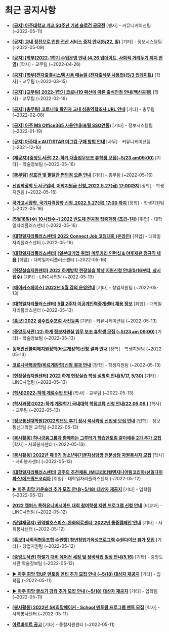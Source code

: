 # 최근 공지사항

* **[[공지] 아주대학교 개교 50주년 기념 슬로건 공모전](http://ajou.ac.kr/kr/ajou/notice.do?mode=view&amp;articleNo=197550&amp;article.offset=0&amp;articleLimit=30)**
 [행사] - 커뮤니케이션팀 (~2022-05-11)

* **[[공지] 교내 정전으로 인한 전산 서비스 중지 안내(5/22, 일)](http://ajou.ac.kr/kr/ajou/notice.do?mode=view&amp;articleNo=197459&amp;article.offset=0&amp;articleLimit=30)**
 [기타] - 정보시스템팀 (~2022-05-09)

* **[[공지] [학부]2022-1학기 수업운영 안내 (4.26 업데이트, 사회적 거리두기 폐지 반영)](http://ajou.ac.kr/kr/ajou/notice.do?mode=view&amp;articleNo=196998&amp;article.offset=0&amp;articleLimit=30)**
 [학사] - 교무팀 (~2022-04-26)

* **[[공지] [학부]전자출결시스템 사용 매뉴얼 (전자출석부 사용법)(5/3 업데이트)](http://ajou.ac.kr/kr/ajou/notice.do?mode=view&amp;articleNo=192571&amp;article.offset=0&amp;articleLimit=30)**
 [학사] - 교무팀 (~2022-03-15)

* **[[공지] [교무팀] 2022-1학기 코로나19 확산에 따른 출석인정 안내(백신공결)](http://ajou.ac.kr/kr/ajou/notice.do?mode=view&amp;articleNo=180913&amp;article.offset=0&amp;articleLimit=30)**
 [학사] - 교무팀 (~2022-02-16)

* **[[공지] [총무팀] 코로나19 확진자 교내 심층역학조사 URL 안내](http://ajou.ac.kr/kr/ajou/notice.do?mode=view&amp;articleNo=180493&amp;article.offset=0&amp;articleLimit=30)**
 [기타] - 총무팀 (~2022-02-08)

* **[[공지] 아주 MS Office365 사용안내(포털 SSO연동)](http://ajou.ac.kr/kr/ajou/notice.do?mode=view&amp;articleNo=179802&amp;article.offset=0&amp;articleLimit=30)**
 [기타] - 정보시스템팀 (~2022-01-19)

* **[[공지] 아주대 x AUTISTAR 머그컵 구매 방법 안내](http://ajou.ac.kr/kr/ajou/notice.do?mode=view&amp;articleNo=147976&amp;article.offset=0&amp;articleLimit=30)**
 [사무] - 커뮤니케이션팀 (~2021-12-16)

* **[(재공지)[중앙도서관] 22-하계 대출업무보조 휴학생 모집(~5/23 am09:00)](http://ajou.ac.kr/kr/ajou/notice.do?mode=view&amp;articleNo=197685&amp;article.offset=0&amp;articleLimit=30)**
 [기타] - 학술정보팀 (~2022-05-16)

* **[[총무팀] 성호관 및 팔달관 편의점 오픈 안내](http://ajou.ac.kr/kr/ajou/notice.do?mode=view&amp;articleNo=197684&amp;article.offset=0&amp;articleLimit=30)**
 [기타] - 총무팀 (~2022-05-16)

* **[신입학장학 도서구입비, 어학지원금 신청_2022.5.27(금) 17:00까지](http://ajou.ac.kr/kr/ajou/notice.do?mode=view&amp;articleNo=197683&amp;article.offset=0&amp;articleLimit=30)**
 [장학] - 학생지원팀 (~2022-05-16)

* **[국가고시장학, 국가자격장학 신청_2022.5.27(금) 17:00 까지](http://ajou.ac.kr/kr/ajou/notice.do?mode=view&amp;articleNo=197680&amp;article.offset=0&amp;articleLimit=30)**
 [장학] - 학생지원팀 (~2022-05-16)

* **[[5월18일(수) 10시접수~] 2022 반도체 전공정 집중과정 (초급-1차)](http://ajou.ac.kr/kr/ajou/notice.do?mode=view&amp;articleNo=197678&amp;article.offset=0&amp;articleLimit=30)**
 [취업] - 대학일자리플러스센터 (~2022-05-16)

* **[[대학일자리플러스센터] 2022 Connect Job 코딩대회 (온라인)](http://ajou.ac.kr/kr/ajou/notice.do?mode=view&amp;articleNo=197677&amp;article.offset=0&amp;articleLimit=30)**
 [취업] - 대학일자리플러스센터 (~2022-05-16)

* **[[대학일자리플러스센터] [일본대기업 취업] 메루카리 인턴십 &amp; 야후재팬 정규직 채용](http://ajou.ac.kr/kr/ajou/notice.do?mode=view&amp;articleNo=197676&amp;article.offset=0&amp;articleLimit=30)**
 [취업] - 대학일자리플러스센터 (~2022-05-16)

* **[[현장실습지원센터] 2022 하계방학 현장실습 학생 지원신청 안내(5/16부터, 상시접수)](http://ajou.ac.kr/kr/ajou/notice.do?mode=view&amp;articleNo=197668&amp;article.offset=0&amp;articleLimit=30)**
 [기타] - LINC사업팀 (~2022-05-13)

* **[[메이커스페이스] 2022년 5월 강의 운영안내](http://ajou.ac.kr/kr/ajou/notice.do?mode=view&amp;articleNo=197666&amp;article.offset=0&amp;articleLimit=30)**
 [기타] - 창업지원팀 (~2022-05-13)

* **[[대학일자리플러스센터] 5월 2주차 이공계인력중개센터 채용 정보](http://ajou.ac.kr/kr/ajou/notice.do?mode=view&amp;articleNo=197664&amp;article.offset=0&amp;articleLimit=30)**
 [취업] - 대학일자리플러스센터 (~2022-05-13)

* **[[홍보] 2022 광주민주포럼 사전등록](http://ajou.ac.kr/kr/ajou/notice.do?mode=view&amp;articleNo=197649&amp;article.offset=0&amp;articleLimit=30)**
 [기타] - 커뮤니케이션팀 (~2022-05-13)

* **[[중앙도서관] 22-하계 정보지원실 업무 보조 휴학생 모집 (~5/23 am 09:00)](http://ajou.ac.kr/kr/ajou/notice.do?mode=view&amp;articleNo=197644&amp;article.offset=0&amp;articleLimit=30)**
 [기타] - 학술정보팀 (~2022-05-13)

* **[동해안산불피해지원장학(바르게장학)신청 결과 안내](http://ajou.ac.kr/kr/ajou/notice.do?mode=view&amp;articleNo=197643&amp;article.offset=0&amp;articleLimit=30)**
 [장학] - 학생지원팀 (~2022-05-13)

* **[코로나극복장학(바르게장학)신청 결과 안내](http://ajou.ac.kr/kr/ajou/notice.do?mode=view&amp;articleNo=197642&amp;article.offset=0&amp;articleLimit=30)**
 [장학] - 학생지원팀 (~2022-05-13)

* **[[현장실습지원센터] 2022 하계 현장실습 학생 설명회 안내(5/17, 5/30)](http://ajou.ac.kr/kr/ajou/notice.do?mode=view&amp;articleNo=197638&amp;article.offset=0&amp;articleLimit=30)**
 [기타] - LINC사업팀 (~2022-05-13)

* **[(학사)2022-하계 계절수업 안내](http://ajou.ac.kr/kr/ajou/notice.do?mode=view&amp;articleNo=197634&amp;article.offset=0&amp;articleLimit=30)**
 [학사] - 교무팀 (~2022-05-13)

* **[(학사과정)2022-하계 계절학기 국내대학 학점교류 신청 안내(22.05.09.)](http://ajou.ac.kr/kr/ajou/notice.do?mode=view&amp;articleNo=197631&amp;article.offset=0&amp;articleLimit=30)**
 [학사] - 교무팀 (~2022-05-13)

* **[[정보통신대학원]2022학년도 후기 정시 석사과정 신입생 모집 안내](http://ajou.ac.kr/kr/ajou/notice.do?mode=view&amp;articleNo=197629&amp;article.offset=0&amp;articleLimit=30)**
 [입학] - 정보통신대학원 교학팀 (~2022-05-13)

* **[[봉사활동] 하나금융그룹과 함께하는 그루터기 학습멘토링 같이에듀 2기 추가 모집](http://ajou.ac.kr/kr/ajou/notice.do?mode=view&amp;articleNo=197628&amp;article.offset=0&amp;articleLimit=30)**
 [학사] - 사회봉사센터 (~2022-05-13)

* **[[봉사활동] 2022년 제 9기 청소년위기문자상담망 전문상담 자원봉사자 모집](http://ajou.ac.kr/kr/ajou/notice.do?mode=view&amp;articleNo=197627&amp;article.offset=0&amp;articleLimit=30)**
 [학사] - 사회봉사센터 (~2022-05-13)

* **[[대학일자리플러스센터] 금주의 추천채용_IMI크리티컬엔지니어링코리아/선일다이파스/에드워드코리아](http://ajou.ac.kr/kr/ajou/notice.do?mode=view&amp;articleNo=197614&amp;article.offset=0&amp;articleLimit=30)**
 [취업] - 대학일자리플러스센터 (~2022-05-12)

* **[▶ 아주 희망 카운슬러 추가 모집 안내(~5/18) **대상자 재공지**](http://ajou.ac.kr/kr/ajou/notice.do?mode=view&amp;articleNo=197607&amp;article.offset=0&amp;articleLimit=30)**
 [기타] - 입학팀 (~2022-05-12)

* **[2022 캠퍼스 특허유니버시아드 대회 참여학생 지원 프로그램 신청 안내](http://ajou.ac.kr/kr/ajou/notice.do?mode=view&amp;articleNo=197606&amp;article.offset=0&amp;articleLimit=30)**
 [비교과] - LINC사업팀 (~2022-05-12)

* **[(당일재공지) 권역별호스피스-완화의료센터 &#x27;2022년 통증캠페인&#x27;안내](http://ajou.ac.kr/kr/ajou/notice.do?mode=view&amp;articleNo=197599&amp;article.offset=0&amp;articleLimit=30)**
 [기타] - 사회봉사센터 (~2022-05-12)

* **[[홍보][사회적협동조합 수원행] 청년창업가육성프로그램 수원다이브 참가 모집](http://ajou.ac.kr/kr/ajou/notice.do?mode=view&amp;articleNo=197596&amp;article.offset=0&amp;articleLimit=30)**
 [기타] - 창업지원팀 (~2022-05-12)

* **[[중앙도서관] 하절기 대비 에어컨 세정 및 정비작업 일정 안내(5.16)](http://ajou.ac.kr/kr/ajou/notice.do?mode=view&amp;articleNo=197592&amp;article.offset=0&amp;articleLimit=30)**
 [기타] - 중앙도서관 학술정보팀 (~2022-05-12)

* **[▶ 아주 희망 학UP 멘토링 멘티 추가 모집 안내 (~5/18) **대상자 재공지**](http://ajou.ac.kr/kr/ajou/notice.do?mode=view&amp;articleNo=197577&amp;article.offset=0&amp;articleLimit=30)**
 [기타] - 입학팀 (~2022-05-11)

* **[▶ 아주 희망 글쓰기 강좌 추가 모집 안내 (~5/18) **대상자 재공지**](http://ajou.ac.kr/kr/ajou/notice.do?mode=view&amp;articleNo=197576&amp;article.offset=0&amp;articleLimit=30)**
 [기타] - 입학팀 (~2022-05-11)

* **[[봉사활동] 2022년 SK희망메이커 - School 멘토링 프로그램 멘토 모집](http://ajou.ac.kr/kr/ajou/notice.do?mode=view&amp;articleNo=197566&amp;article.offset=0&amp;articleLimit=30)**
 [학사] - 사회봉사센터 (~2022-05-11)

* **[아르바이트 공고](http://ajou.ac.kr/kr/ajou/notice.do?mode=view&amp;articleNo=197565&amp;article.offset=0&amp;articleLimit=30)**
 [기타] - 종합지원센터 (~2022-05-11)
